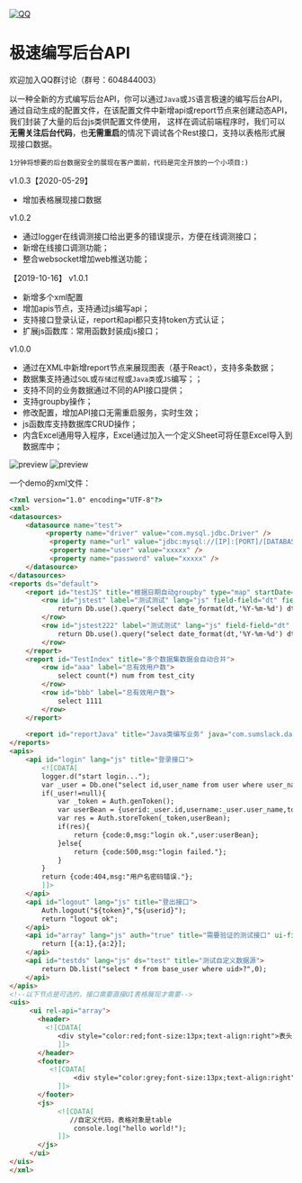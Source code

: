 [![QQ](http://pub.idqqimg.com/wpa/images/group.png)](https://jq.qq.com/?_wv=1027&k=5HWgxBZ)

极速编写后台API
===================

欢迎加入QQ群讨论（群号：604844003）

以一种全新的方式编写后台API，你可以通过`Java`或`JS`语言极速的编写后台API，通过自动生成的配置文件，在该配置文件中新增api或report节点来创建动态API，我们封装了大量的后台js类供配置文件使用，
这样在调试前端程序时，我们可以**无需关注后台代码**，也**无需重启**的情况下调试各个Rest接口，支持以表格形式展现接口数据。

`1分钟将想要的后台数据安全的展现在客户面前，代码是完全开放的一个小项目:)`

v1.0.3【2020-05-29】
 - 增加表格展现接口数据
 
v1.0.2
- 通过logger在线调测接口给出更多的错误提示，方便在线调测接口；
- 新增在线接口调测功能；
- 整合websocket增加web推送功能；

【2019-10-16】 v1.0.1
- 新增多个xml配置
- 增加apis节点，支持通过js编写api；
- 支持接口登录认证，report和api都只支持token方式认证；
- 扩展js函数库：常用函数封装成js接口；

v1.0.0
- 通过在XML中新增report节点来展现图表（基于React），支持多条数据；
- 数据集支持通过`SQL`或`存储过程`或`Java类`或`JS`编写；；
- 支持不同的业务数据通过不同的API接口提供；
- 支持groupby操作；
- 修改配置，增加API接口无需重启服务，实时生效；
- js函数库支持数据库CRUD操作；
- 内含Excel通用导入程序，Excel通过加入一个定义Sheet可将任意Excel导入到数据库中；

<img src='http://h5.sumslack.com/report.png'  alt='preview' />

<img src='http://h5.sumslack.com/1212.png'  alt='preview' />

一个demo的xml文件：

```html
<?xml version="1.0" encoding="UTF-8"?>
<xml>
<datasources>
    <datasource name="test">
      	 <property name="driver" value="com.mysql.jdbc.Driver" />
		  <property name="url" value="jdbc:mysql://[IP]:[PORT]/[DATABASE_NAME]?useUnicode=true&amp;characterEncoding=utf8&amp;autoReconnect=true" />
		  <property name="user" value="xxxxx" />
		  <property name="password" value="xxxxx" />
    </datasource>
</datasources>
<reports ds="default">
	<report id="testJS" title="根据日期自动groupby" type="map" startDate="2019-08-05" endDate="2019-08-12" step="day" java-align-data="true" dateFormat="yyyy-MM-dd">
		<row id="jstest" label="测试测试" lang="js" field-field="dt" field-v="num">
			return Db.use().query("select date_format(dt,'%Y-%m-%d') dt,temp num from test_city_temp where city=?",1);
		</row>
		<row id="jstest222" label="测试测试" lang="js" field-field="dt" field-v="num">
			return Db.use().query("select date_format(dt,'%Y-%m-%d') dt,temp num from test_city_temp where city=?",2);
		</row>
	</report>				
	<report id="TestIndex" title="多个数据集数据会自动合并">
		<row id="aaa" label="总有效用户数">
			select count(*) num from test_city
		</row>
		<row id="bbb" label="总有效用户数">
			select 1111
		</row>
	</report>
	
	<report id="reportJava" title="Java类编写业务" java="com.sumslack.dataset.api.report.impl.ReportTest" />
</reports>
<apis>
	<api id="login" lang="js" title="登录接口">
		<![CDATA[			
		logger.d("start login...");
		var _user = Db.one("select id,user_name from user where user_name = ? and password = ?",params.username,params.password);
		if(_user!=null){
			var _token = Auth.genToken();
			var userBean = {userid:_user.id,username:_user.user_name,token:_token};
			var res = Auth.storeToken(_token,userBean);
			if(res){
				return {code:0,msg:"login ok.",user:userBean};
			}else{
				return {code:500,msg:"login failed."};
			}
		}
		return {code:404,msg:"用户名密码错误."};
		]]>
	</api>
	<api id="logout" lang="js" title="登出接口">
		Auth.logout("${token}","${userid}");
		return "logout ok";
	</api>
  	<api id="array" lang="js" auth="true" title="需要验证的测试接口" ui-field="a" ui-title="中文列明">
		return [{a:1},{a:2}];
	</api>
	<api id="testds" lang="js" ds="test" title="测试自定义数据源">
		return Db.list("select * from base_user where uid>?",0);
	</api>
</apis>
<!--以下节点是可选的，接口需要直接UI表格展现才需要-->
<uis>
     <ui rel-api="array">
       <header>
         <![CDATA[   
       		<div style="color:red;font-size:13px;text-align:right">表头内容</div>
			]]>
       </header>
       <footer>
          <![CDATA[   
 				<div style="color:grey;font-size:13px;text-align:right">表尾内容</div>
			]]>
       </footer>
       <js>
			<![CDATA[   
			   //自定义代码，表格对象是table
 				console.log("hello world!");
			]]>
       </js>  
     </ui>
</uis>
</xml>
```